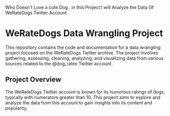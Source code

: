
Who Doesn't Love a cute Dog . in this Project I will Analyze the Data Of WeRateDogs Twitter Account 

# WeRateDogs Data Wrangling Project

This repository contains the code and documentation for a data wrangling project focused on the WeRateDogs Twitter archive.
The project involves gathering, assessing, cleaning, analyzing, and visualizing data from various sources related to the @dog_rates Twitter account.

## Project Overview

The WeRateDogs Twitter account is known for its humorous ratings of dogs, typically with numerators greater than 10.
This project aims to explore and analyze the data from this account to gain insights into its content and popularity.
